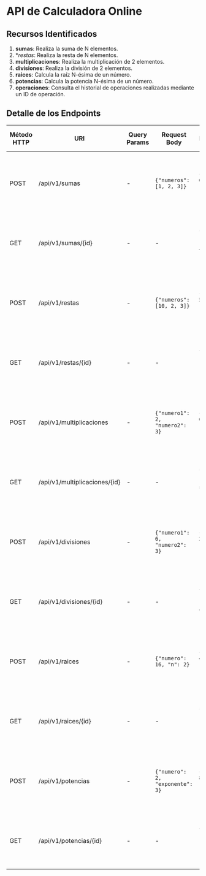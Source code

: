 # API de Calculadora Online
## Recursos Identificados
1. **sumas**: Realiza la suma de N elementos.
2. **restas*: Realiza la resta de N elementos.
3. **multiplicaciones**: Realiza la multiplicación de 2 elementos.
4. **divisiones**: Realiza la división de 2 elementos.
5. **raices**: Calcula la raíz N-ésima de un número.
6. **potencias**: Calcula la potencia N-ésima de un número.
7. **operaciones**: Consulta el historial de operaciones realizadas mediante un ID de operación.

## Detalle de los Endpoints

| Método HTTP | URI                           | Query Params | Request Body                      | Response Body                                 | Códigos HTTP de respuesta                   |
|-------------|-------------------------------|--------------|----------------------------------|-----------------------------------------------|---------------------------------------------|
| POST        | /api/v1/sumas                 | -            | `{"numeros": [1, 2, 3]}`         | `{"resultado": 6, "idOperacion": "abc123"}`   | 201 Created, 400 Bad Request, 500 Internal Server Error |
| GET         | /api/v1/sumas/{id}            | -            | -                                | `{"idOperacion": "abc123", "operacion": "1 + 2 + 3", "resultado": 6}` | 200 OK, 404 Not Found, 500 Internal Server Error |
| POST        | /api/v1/restas                | -            | `{"numeros": [10, 2, 3]}`        | `{"resultado": 5, "idOperacion": "def456"}`   | 201 Created, 400 Bad Request, 500 Internal Server Error |
| GET         | /api/v1/restas/{id}           | -            | -                                | `{"idOperacion": "def456", "operacion": "10 - 2 - 3", "resultado": 5}` | 200 OK, 404 Not Found, 500 Internal Server Error |
| POST        | /api/v1/multiplicaciones      | -            | `{"numero1": 2, "numero2": 3}`   | `{"resultado": 6, "idOperacion": "ghi789"}`   | 201 Created, 400 Bad Request, 500 Internal Server Error |
| GET         | /api/v1/multiplicaciones/{id} | -            | -                                | `{"idOperacion": "ghi789", "operacion": "2 * 3", "resultado": 6}` | 200 OK, 404 Not Found, 500 Internal Server Error |
| POST        | /api/v1/divisiones            | -            | `{"numero1": 6, "numero2": 3}`   | `{"resultado": 2, "idOperacion": "jkl012"}`   | 201 Created, 400 Bad Request, 500 Internal Server Error |
| GET         | /api/v1/divisiones/{id}       | -            | -                                | `{"idOperacion": "jkl012", "operacion": "6 / 3", "resultado": 2}` | 200 OK, 404 Not Found, 500 Internal Server Error |
| POST        | /api/v1/raices                | -            | `{"numero": 16, "n": 2}`         | `{"resultado": 4, "idOperacion": "mno345"}`   | 201 Created, 400 Bad Request, 500 Internal Server Error |
| GET         | /api/v1/raices/{id}           | -            | -                                | `{"idOperacion": "mno345", "operacion": "√2(16)", "resultado": 4}` | 200 OK, 404 Not Found, 500 Internal Server Error |
| POST        | /api/v1/potencias             | -            | `{"numero": 2, "exponente": 3}`  | `{"resultado": 8, "idOperacion": "pqr678"}`   | 201 Created, 400 Bad Request, 500 Internal Server Error |
| GET         | /api/v1/potencias/{id}        | -            | -                                | `{"idOperacion": "pqr678", "operacion": "2^3", "resultado": 8}` | 200 OK, 404 Not Found, 500 Internal Server Error |
